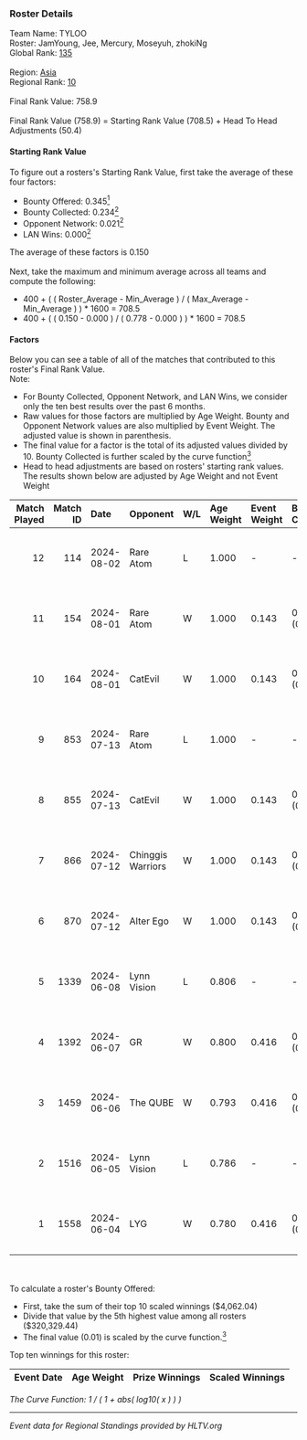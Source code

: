 ### Roster Details<br />
Team Name: TYLOO<br />
Roster: JamYoung, Jee, Mercury, Moseyuh, zhokiNg<br />
Global Rank: [135](../standings_global.md)<br />
<br />
Region: [Asia]( ../standings_asia.md)<br />
Regional Rank: [10]( ../standings_asia.md)<br />
<br />
Final Rank Value:  758.9<br />
<br />
Final Rank Value (758.9) = Starting Rank Value (708.5) + Head To Head Adjustments (50.4)<br />

#### Starting Rank Value<br />
To figure out a rosters's Starting Rank Value, first take the average of these four factors:<br />
- Bounty Offered: 0.345[<sup>1</sup>](#table2)
- Bounty Collected: 0.234[<sup>2</sup>](#table1)
- Opponent Network: 0.021[<sup>2</sup>](#table1)
- LAN Wins: 0.000[<sup>2</sup>](#table1)

The average of these factors is 0.150<br />
<br />
Next, take the maximum and minimum average across all teams and compute the following:<br />
- 400 + ( ( Roster_Average - Min_Average ) / ( Max_Average - Min_Average ) ) * 1600 = 708.5
- 400 + ( ( 0.150 - 0.000 ) / ( 0.778 - 0.000 ) ) * 1600 = 708.5


#### Factors<br />
Below you can see a table of all of the matches that contributed to this roster's Final Rank Value.<br />
Note:<br />

- For Bounty Collected, Opponent Network, and LAN Wins, we consider only the ten best results over the past 6 months.
- Raw values for those factors are multiplied by Age Weight. Bounty and Opponent Network values are also multiplied by Event Weight. The adjusted value is shown in parenthesis.
- The final value for a factor is the total of its adjusted values divided by 10. Bounty Collected is further scaled by the curve function[<sup>3</sup>](#curveFunction)
- Head to head adjustments are based on rosters' starting rank values. The results shown below are adjusted by Age Weight and not Event Weight
<span id="table1"></span><br />


| Match Played | Match ID | Date       | Opponent          | W/L | Age Weight | Event Weight | Bounty Collected | Opponent Network | LAN Wins  | H2H Adj. | Roster                                   |
| -: | -: | :- | :- | :- | :- | :- | :- | :- | :- | -: | :- |
|           12 |      114 | 2024-08-02 | Rare Atom         | L   | 1.000      | -            | -                | -                | -         |   -14.47 | JamYoung, Jee, Mercury, Moseyuh, zhokiNg |
|           11 |      154 | 2024-08-01 | Rare Atom         | W   | 1.000      | 0.143        | 0.000 (0.000)    | 0.426 (0.061)    | 0 (0.000) |    16.26 | JamYoung, Jee, Mercury, Moseyuh, zhokiNg |
|           10 |      164 | 2024-08-01 | CatEvil           | W   | 1.000      | 0.143        | 0.000 (0.000)    | 0.230 (0.033)    | 0 (0.000) |    10.89 | JamYoung, Jee, Mercury, Moseyuh, zhokiNg |
|            9 |      853 | 2024-07-13 | Rare Atom         | L   | 1.000      | -            | -                | -                | -         |   -16.62 | JamYoung, Jee, Mercury, Moseyuh, zhokiNg |
|            8 |      855 | 2024-07-13 | CatEvil           | W   | 1.000      | 0.143        | 0.000 (0.000)    | 0.230 (0.033)    | 0 (0.000) |     9.82 | JamYoung, Jee, Mercury, Moseyuh, zhokiNg |
|            7 |      866 | 2024-07-12 | Chinggis Warriors | W   | 1.000      | 0.143        | 0.000 (0.000)    | 0.110 (0.016)    | 0 (0.000) |    13.92 | JamYoung, Jee, Mercury, Moseyuh, zhokiNg |
|            6 |      870 | 2024-07-12 | Alter Ego         | W   | 1.000      | 0.143        | 0.000 (0.000)    | 0.077 (0.011)    | 0 (0.000) |     6.69 | JamYoung, Jee, Mercury, Moseyuh, zhokiNg |
|            5 |     1339 | 2024-06-08 | Lynn Vision       | L   | 0.806      | -            | -                | -                | -         |    -5.24 | JamYoung, k4Mi, Mercury, Moseyuh, zdr    |
|            4 |     1392 | 2024-06-07 | GR                | W   | 0.800      | 0.416        | 0.008 (0.003)    | 0.072 (0.024)    | 0 (0.000) |    10.61 | JamYoung, k4Mi, Mercury, Moseyuh, zdr    |
|            3 |     1459 | 2024-06-06 | The QUBE          | W   | 0.793      | 0.416        | 0.005 (0.002)    | 0.060 (0.020)    | 0 (0.000) |    11.05 | JamYoung, k4Mi, Mercury, Moseyuh, zdr    |
|            2 |     1516 | 2024-06-05 | Lynn Vision       | L   | 0.786      | -            | -                | -                | -         |    -4.51 | JamYoung, k4Mi, Mercury, Moseyuh, zdr    |
|            1 |     1558 | 2024-06-04 | LYG               | W   | 0.780      | 0.416        | 0.003 (0.001)    | 0.031 (0.010)    | 0 (0.000) |    11.97 | JamYoung, k4Mi, Mercury, Moseyuh, zdr    |

<br />
<span id="table2"></span><br />
To calculate a roster's Bounty Offered:<br />

- First, take the sum of their top 10 scaled winnings ($4,062.04)
- Divide that value by the 5th highest value among all rosters ($320,329.44)
- The final value (0.01) is scaled by the curve function.[<sup>3</sup>](#curveFunction)

Top ten winnings for this roster:<br />

| Event Date | Age Weight | Prize Winnings | Scaled Winnings |
| :- | -: | :- | :- |


<span id="curveFunction"></span>_The Curve Function: 1 / ( 1 + abs( log10( x ) ) )_<br />

---
_Event data for Regional Standings provided by HLTV.org_<br />
